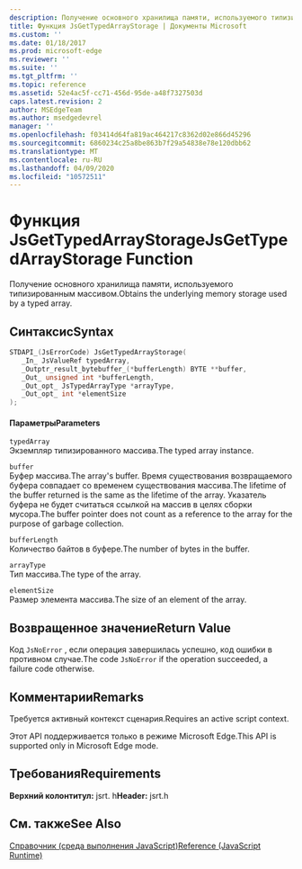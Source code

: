```yaml
---
description: Получение основного хранилища памяти, используемого типизированным массивом.
title: Функция JsGetTypedArrayStorage | Документы Microsoft
ms.custom: ''
ms.date: 01/18/2017
ms.prod: microsoft-edge
ms.reviewer: ''
ms.suite: ''
ms.tgt_pltfrm: ''
ms.topic: reference
ms.assetid: 52e4ac5f-cc71-456d-95de-a48f7327503d
caps.latest.revision: 2
author: MSEdgeTeam
ms.author: msedgedevrel
manager: ''
ms.openlocfilehash: f03414d64fa819ac464217c8362d02e866d45296
ms.sourcegitcommit: 6860234c25a8be863b7f29a54838e78e120dbb62
ms.translationtype: MT
ms.contentlocale: ru-RU
ms.lasthandoff: 04/09/2020
ms.locfileid: "10572511"
---
```

# <span data-ttu-id="01608-103">Функция JsGetTypedArrayStorage</span><span class="sxs-lookup"><span data-stu-id="01608-103">JsGetTypedArrayStorage Function</span></span>
<span data-ttu-id="01608-104">Получение основного хранилища памяти, используемого типизированным массивом.</span><span class="sxs-lookup"><span data-stu-id="01608-104">Obtains the underlying memory storage used by a typed array.</span></span>  
  
## <span data-ttu-id="01608-105">Синтаксис</span><span class="sxs-lookup"><span data-stu-id="01608-105">Syntax</span></span>  
  
```cpp  
STDAPI_(JsErrorCode) JsGetTypedArrayStorage(  
   _In_ JsValueRef typedArray,  
   _Outptr_result_bytebuffer_(*bufferLength) BYTE **buffer,  
   _Out_ unsigned int *bufferLength,  
   _Out_opt_ JsTypedArrayType *arrayType,  
   _Out_opt_ int *elementSize  
);  
```  
  
#### <span data-ttu-id="01608-106">Параметры</span><span class="sxs-lookup"><span data-stu-id="01608-106">Parameters</span></span>  
 `typedArray`  
 <span data-ttu-id="01608-107">Экземпляр типизированного массива.</span><span class="sxs-lookup"><span data-stu-id="01608-107">The typed array instance.</span></span>  
  
 `buffer`  
 <span data-ttu-id="01608-108">Буфер массива.</span><span class="sxs-lookup"><span data-stu-id="01608-108">The array's buffer.</span></span> <span data-ttu-id="01608-109">Время существования возвращаемого буфера совпадает со временем существования массива.</span><span class="sxs-lookup"><span data-stu-id="01608-109">The lifetime of the buffer returned is the same as the lifetime of the array.</span></span> <span data-ttu-id="01608-110">Указатель буфера не будет считаться ссылкой на массив в целях сборки мусора.</span><span class="sxs-lookup"><span data-stu-id="01608-110">The buffer pointer does not count as a reference to the array for the purpose of garbage collection.</span></span>  
  
 `bufferLength`  
 <span data-ttu-id="01608-111">Количество байтов в буфере.</span><span class="sxs-lookup"><span data-stu-id="01608-111">The number of bytes in the buffer.</span></span>  
  
 `arrayType`  
 <span data-ttu-id="01608-112">Тип массива.</span><span class="sxs-lookup"><span data-stu-id="01608-112">The type of the array.</span></span>  
  
 `elementSize`  
 <span data-ttu-id="01608-113">Размер элемента массива.</span><span class="sxs-lookup"><span data-stu-id="01608-113">The size of an element of the array.</span></span>  
  
## <span data-ttu-id="01608-114">Возвращенное значение</span><span class="sxs-lookup"><span data-stu-id="01608-114">Return Value</span></span>  
 <span data-ttu-id="01608-115">Код `JsNoError` , если операция завершилась успешно, код ошибки в противном случае.</span><span class="sxs-lookup"><span data-stu-id="01608-115">The code `JsNoError` if the operation succeeded, a failure code otherwise.</span></span>  
  
## <span data-ttu-id="01608-116">Комментарии</span><span class="sxs-lookup"><span data-stu-id="01608-116">Remarks</span></span>  
 <span data-ttu-id="01608-117">Требуется активный контекст сценария.</span><span class="sxs-lookup"><span data-stu-id="01608-117">Requires an active script context.</span></span>  
  
 <span data-ttu-id="01608-118">Этот API поддерживается только в режиме Microsoft Edge.</span><span class="sxs-lookup"><span data-stu-id="01608-118">This API is supported only in Microsoft Edge mode.</span></span>  
  
## <span data-ttu-id="01608-119">Требования</span><span class="sxs-lookup"><span data-stu-id="01608-119">Requirements</span></span>  
 <span data-ttu-id="01608-120">**Верхний колонтитул:** jsrt. h</span><span class="sxs-lookup"><span data-stu-id="01608-120">**Header:** jsrt.h</span></span>  
  
## <span data-ttu-id="01608-121">См. также</span><span class="sxs-lookup"><span data-stu-id="01608-121">See Also</span></span>  
 [<span data-ttu-id="01608-122">Справочник (среда выполнения JavaScript)</span><span class="sxs-lookup"><span data-stu-id="01608-122">Reference (JavaScript Runtime)</span></span>](../chakra-hosting/reference-javascript-runtime.md)